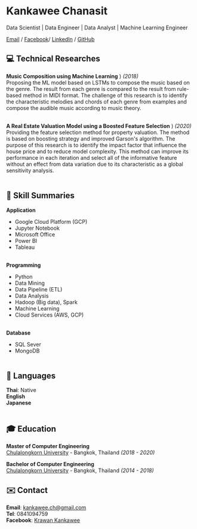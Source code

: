 # Kankawee Chanasit

Data Scientist | Data Engineer | Data Analyst | Machine Learning Engineer <br>

[Email](mailto:kankawee.ch@gmail.com) / [Facebook](https://www.facebook.com/k.kankawee)/ [LinkedIn](https://www.linkedin.com/in/kankawee-chanasit-a4b715194/) / [GitHub](https://github.com/Zosmex/)

## 💻 Technical Researches

**Music Composition using Machine Learning** ) _(2018)_ <br>
  Proposing the ML model based on LSTMs to compose the music based on the genre. The result from each genre is compared to the result from rule-based method in MIDI format. The challenge of this research is to identify the characteristic melodies and chords of each genre from examples and compose the audible music according to music theory.
  <br><br>
  
**A Real Estate Valuation Model using a Boosted Feature Selection** ) _(2020)_ <br>
  Providing the feature selection method for property valuation. The method is based on boosting strategy and improved Garson's algorithm. The purpose of this research is to identify the impact factor that influence the house price and to reduce model complexity. This method can improve its performance in each iteration and select all of the informative feature without an effect from data variation due to its characteristic as a global sensitivity analysis.
  <br><br>

## 📌 Skill Summaries

**Application** <br>
  - Google Cloud Platform (GCP)
  - Jupyter Notebook
  - Microsoft Office
  - Power BI
  - Tableau
  <br><br>

**Programming** <br>
  - Python
  - Data Mining
  - Data Pipeline (ETL)
  - Data Analysis
  - Hadoop (Big data), Spark
  - Machine Learning 
  - Cloud Services (AWS, GCP)
  <br><br>
  
**Database** <br>
  - SQL Sever
  - MongoDB
  <br><br>

## 💬 Languages

**Thai**: Native <br>
**English** <br>
**Japanese**
<br><br>

## 🎓 Education

**Master of Computer Engineering** <br>
[Chulalongkorn University](https://www.chula.ac.th/) - Bangkok, Thailand _(2018 - 2020)_

**Bachelor of Computer Engineering** <br>
[Chulalongkorn University](https://www.chula.ac.th/) - Bangkok, Thailand _(2014 - 2018)_

## ✉️ Contact
**Email**: [kankawee.ch@gmail.com](mailto:kankawee.ch@gmail.com) <br>
**Tel**: 0841094759 <br>
**Facebook**: [Krawan Kankawee](https://www.facebook.com/k.kankawee) <br>
